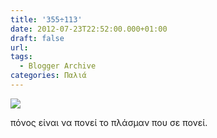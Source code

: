 ```yaml
---
title: '355÷113'
date: 2012-07-23T22:52:00.000+01:00
draft: false
url: 
tags:
  - Blogger Archive
categories: Παλιά
---
```


[![](https://blogger.googleusercontent.com/img/b/R29vZ2xl/AVvXsEh7XrJpYldMHUiKzI6_zzvxyBl0SmF6iwPeEHzuuMYyPkfM5UMKAWbHBpaRkCHiIPIBxPBvmVoTRPUpAgQ44iu1qd6Vo7PqAuZ7l0Bi2_ql6NrKcNPwdko-gPZePW__naj3u7HqeRKXnTQ/s320/Capture+d%E2%80%99e%CC%81cran+2012-07-24+a%CC%80+00.46.58.png)](https://blogger.googleusercontent.com/img/b/R29vZ2xl/AVvXsEh7XrJpYldMHUiKzI6_zzvxyBl0SmF6iwPeEHzuuMYyPkfM5UMKAWbHBpaRkCHiIPIBxPBvmVoTRPUpAgQ44iu1qd6Vo7PqAuZ7l0Bi2_ql6NrKcNPwdko-gPZePW__naj3u7HqeRKXnTQ/s1600/Capture+d%E2%80%99e%CC%81cran+2012-07-24+a%CC%80+00.46.58.png)

  

  

  
πόνος είναι να πονεί το πλάσμαν που σε πονεί.

